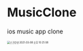 # MusicClone

ios music app clone



<img width="540" alt="스크린샷 2021-03-08 오후 10 25 08" src="https://user-images.githubusercontent.com/55382624/110328024-1e62ba80-805e-11eb-85cc-de59bcafe4a2.png" style="zoom:40%;">
